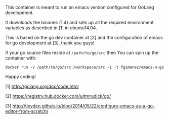 This container is meant to run an emacs version configured for GoLang development.

It downloads the binaries (1.4) and sets up all the required environment variables as described in [1] in ubuntu14.04.

This is based on the go dev container at [2] and the configuration of emacs for go development at [3], thank you guys!

If your go source files reside at `/path/to/go/src` then You can spin up the container with:

    docker run -v /path/to/go/src:/workspace/src -i -t fgimenez/emacs-n-go

Happy coding!

[1] http://golang.org/doc/code.html

[2] https://registry.hub.docker.com/u/tmrudick/go/

[3] http://tleyden.github.io/blog/2014/05/22/configure-emacs-as-a-go-editor-from-scratch/
